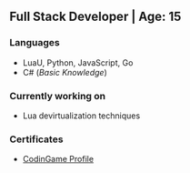 ## **Full Stack Developer | Age: 15**

### **Languages**
- LuaU, Python, JavaScript, Go 
- C# (*Basic Knowledge*)

### **Currently working on**
- Lua devirtualization techniques

### **Certificates**
- [CodinGame Profile](https://www.codingame.com/profile/ccd6b967095787b4dccf520fa340e42d1284225)
